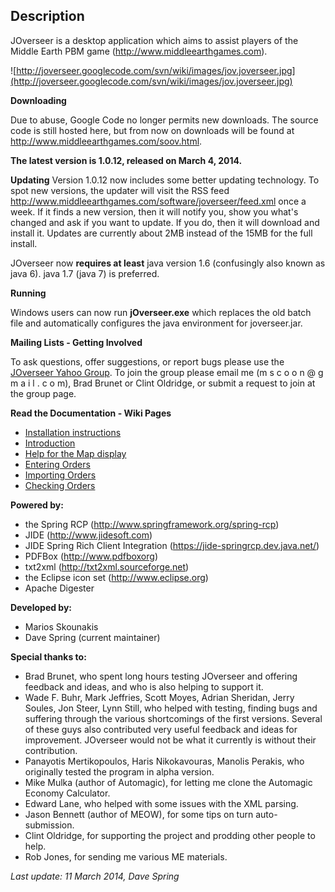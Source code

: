 ## Description ##

JOverseer is a desktop application which aims to assist players of the Middle Earth PBM game (http://www.middleearthgames.com).

![http://joverseer.googlecode.com/svn/wiki/images/jov.joverseer.jpg](http://joverseer.googlecode.com/svn/wiki/images/jov.joverseer.jpg)

**Downloading**

Due to abuse, Google Code no longer permits new downloads.
The source code is still hosted here, but from now on downloads will be found at http://www.middleearthgames.com/soov.html.

**The latest version is 1.0.12, released on March 4, 2014.**

**Updating**
Version 1.0.12 now includes some better updating technology.
To spot new versions, the updater will visit the RSS feed http://www.middleearthgames.com/software/joverseer/feed.xml once a week.
If it finds a new version, then it will notify you, show you what's changed and ask if you want to update. If you do, then it will download and install it.
Updates are currently about 2MB instead of the 15MB for the full install.

JOverseer now **requires at least** java version 1.6 (confusingly also known as java 6). java 1.7 (java 7) is preferred.


**Running**

Windows users can now run **jOverseer.exe** which replaces the old batch file and automatically configures the java environment for joverseer.jar.


**Mailing Lists - Getting Involved**

To ask questions, offer suggestions, or report bugs please use the [JOverseer Yahoo Group](http://games.groups.yahoo.com/group/JOverseer/). To join the group please email me (m s c o o n @ g m a i l . c o m), Brad Brunet or Clint Oldridge, or submit a request to join at the group page.


**Read the Documentation - Wiki Pages**

  * [Installation instructions](../../wiki/InstallationInstructions)
  * [Introduction](../../wiki/Introduction)
  * [Help for the Map display](../../wiki/MapInfo)
  * [Entering Orders](../../wiki/OrderEntry)
  * [Importing Orders](../../wiki/ImportingOrders)
  * [Checking Orders](../../wiki/RunningOrderchecker)

**Powered by:**

  * the Spring RCP (http://www.springframework.org/spring-rcp)
  * JIDE (http://www.jidesoft.com)
  * JIDE Spring Rich Client Integration (https://jide-springrcp.dev.java.net/)
  * PDFBox (http://www.pdfboxorg)
  * txt2xml (http://txt2xml.sourceforge.net)
  * the Eclipse icon set (http://www.eclipse.org)
  * Apache Digester

**Developed by:**

  * Marios Skounakis
  * Dave Spring (current maintainer)

**Special thanks to:**

  * Brad Brunet, who spent long hours testing JOverseer and offering feedback and ideas, and who is also helping to support it.
  * Wade F. Buhr, Mark Jeffries, Scott Moyes, Adrian Sheridan, Jerry Soules, Jon Steer, Lynn Still, who helped with testing, finding bugs and suffering through the various shortcomings of the first versions. Several of these guys also contributed very useful feedback and ideas for improvement. JOverseer would not be what it currently is without their contribution.
  * Panayotis Mertikopoulos, Haris Nikokavouras, Manolis Perakis, who originally tested the program in alpha version.
  * Mike Mulka (author of Automagic), for letting me clone the Automagic Economy Calculator.
  * Edward Lane, who helped with some issues with the XML parsing.
  * Jason Bennett (author of MEOW), for some tips on turn auto-submission.
  * Clint Oldridge, for supporting the project and prodding other people to help.
  * Rob Jones, for sending me various ME materials.



_Last update: 11 March 2014, Dave Spring_
